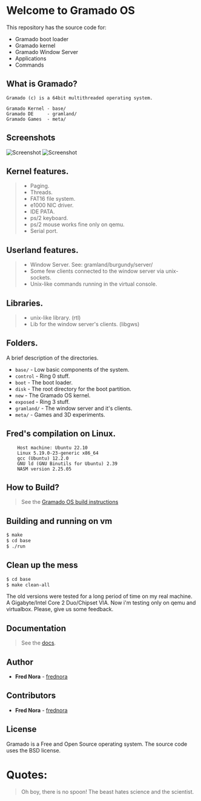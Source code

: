 # Welcome to Gramado OS


This repository has the source code for:

* Gramado boot loader
* Gramado kernel
* Gramado Window Server
* Applications
* Commands

## What is Gramado?

    Gramado (c) is a 64bit multithreaded operating system.

    Gramado Kernel - base/
    Gramado DE     - gramland/
    Gramado Games  - meta/


## Screenshots

![Screenshot](https://raw.githubusercontent.com/frednora/screenshots/main/gramado-1.png)
![Screenshot](https://raw.githubusercontent.com/frednora/screenshots/main/gramado-3.png)

## Kernel features.

> * Paging.
> * Threads.
> * FAT16 file system.
> * e1000 NIC driver.
> * IDE PATA. 
> * ps/2 keyboard. 
> * ps/2 mouse works fine only on qemu.
> * Serial port. 

## Userland features.

> * Window Server. See: gramland/burgundy/server/
> * Some few clients connected to the window server via unix-sockets.
> * Unix-like commands running in the virtual console.

## Libraries.

> * unix-like library. (rtl)
> * Lib for the window server's clients. (libgws)

## Folders.
A brief description of the directories.
 * `base/` - Low basic components of the system.  
  * `control` - Ring 0 stuff.
   * `boot` - The boot loader.
   * `disk` - The root directory for the boot partition.
   * `new` - The Gramado OS kernel.
  * `exposed` - Ring 3 stuff.
 * `gramland/` - The window server and it's clients.
 * `meta/` - Games and 3D experiments.

## Fred's compilation on Linux.

```
    Host machine: Ubuntu 22.10
    Linux 5.19.0-23-generic x86_64
    gcc (Ubuntu) 12.2.0 
    GNU ld (GNU Binutils for Ubuntu) 2.39
    NASM version 2.25.05
```

## How to Build?

> See the [Gramado OS build instructions](https://github.com/frednora/gramado/blob/master/base/admin/docs/build.md)

## Building and running on vm

```bash
$ make
$ cd base
$ ./run
```

## Clean up the mess

```bash
$ cd base
$ make clean-all
```

The old versions were tested for a long period of time on my 
real machine. A Gigabyte/Intel Core 2 Duo/Chipset VIA.
Now i'm testing only on qemu and virtualbox.
Please, give us some feedback.

## Documentation

> See the [docs](https://github.com/frednora/gramado/tree/master/base/admin/docs).

## Author

* **Fred Nora** - [frednora](https://twitter.com/frednora)

## Contributors

* **Fred Nora** - [frednora](https://facebook.com/frednora)

## License

Gramado is a Free and Open Source operating system.
The source code uses the BSD license.

# Quotes:
> Oh boy, there is no spoon!
> The beast hates science and the scientist.
